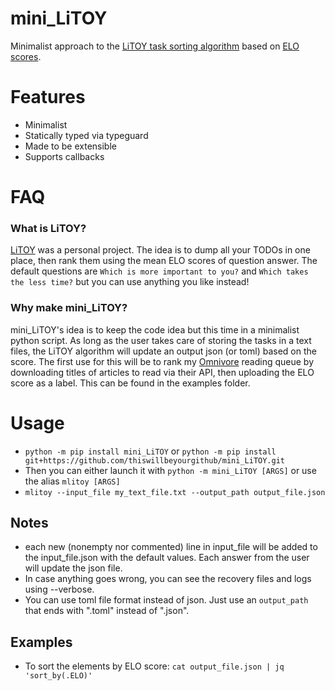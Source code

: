 # mini_LiTOY
Minimalist approach to the [LiTOY task sorting algorithm](https://github.com/thiswillbeyourgithub/LiTOY-aka-List-that-Outlives-You) based on [ELO scores](https://en.wikipedia.org/wiki/Elo_rating_system).

# Features
* Minimalist
* Statically typed via typeguard
* Made to be extensible
* Supports callbacks

# FAQ

### What is LiTOY?
[LiTOY](https://github.com/thiswillbeyourgithub/LiTOY-aka-List-that-Outlives-You) was a personal project. The idea is to dump all your TODOs in one place, then rank them using the mean ELO scores of question answer. The default questions are `Which is more important to you?` and `Which takes the less time?` but you can use anything you like instead!

### Why make mini_LiTOY?
mini_LiTOY's idea is to keep the code idea but this time in a minimalist python script. As long as the user takes care of storing the tasks in a text files, the LiTOY algorithm will update an output json (or toml) based on the score. The first use for this will be to rank my [Omnivore](https://github.com/omnivore-app/omnivore) reading queue by downloading titles of articles to read via their API, then uploading the ELO score as a label. This can be found in the examples folder.

# Usage
* `python -m pip install mini_LiTOY` or `python -m pip install git+https://github.com/thiswillbeyourgithub/mini_LiTOY.git`
* Then you can either launch it with `python -m mini_LiTOY [ARGS]` or use the alias  `mlitoy [ARGS]`
* `mlitoy --input_file my_text_file.txt --output_path output_file.json`
## Notes
* each new (nonempty nor commented) line in input_file will be added to the input_file.json with the default values. Each answer from the user will update the json file.
* In case anything goes wrong, you can see the recovery files and logs using --verbose.
* You can use toml file format instead of json. Just use an `output_path` that ends with ".toml" instead of ".json".

## Examples
* To sort the elements by ELO score: `cat output_file.json | jq 'sort_by(.ELO)'`
